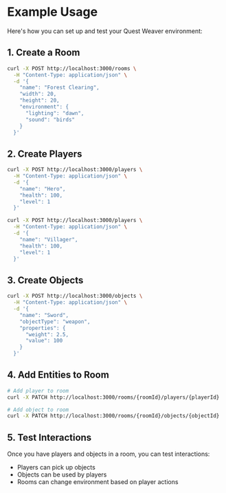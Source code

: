 # Example Usage

Here's how you can set up and test your Quest Weaver environment:

## 1. Create a Room

```bash
curl -X POST http://localhost:3000/rooms \
  -H "Content-Type: application/json" \
  -d '{
    "name": "Forest Clearing",
    "width": 20,
    "height": 20,
    "environment": {
      "lighting": "dawn",
      "sound": "birds"
    }
  }'
```

## 2. Create Players

```bash
curl -X POST http://localhost:3000/players \
  -H "Content-Type: application/json" \
  -d '{
    "name": "Hero",
    "health": 100,
    "level": 1
  }'

curl -X POST http://localhost:3000/players \
  -H "Content-Type: application/json" \
  -d '{
    "name": "Villager",
    "health": 100,
    "level": 1
  }'
```

## 3. Create Objects

```bash
curl -X POST http://localhost:3000/objects \
  -H "Content-Type: application/json" \
  -d '{
    "name": "Sword",
    "objectType": "weapon",
    "properties": {
      "weight": 2.5,
      "value": 100
    }
  }'
```

## 4. Add Entities to Room

```bash
# Add player to room
curl -X PATCH http://localhost:3000/rooms/{roomId}/players/{playerId}

# Add object to room  
curl -X PATCH http://localhost:3000/rooms/{roomId}/objects/{objectId}
```

## 5. Test Interactions

Once you have players and objects in a room, you can test interactions:
- Players can pick up objects
- Objects can be used by players
- Rooms can change environment based on player actions
